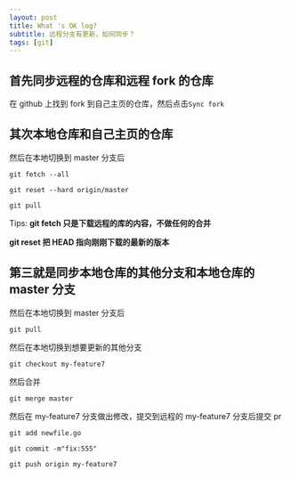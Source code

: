 ```yaml
---
layout: post
title: What 's OK log?
subtitle: 远程分支有更新，如何同步？
tags: [git]
---
```


## 首先同步远程的仓库和远程 fork 的仓库

在 github 上找到 fork 到自己主页的仓库，然后点击`Sync fork`

## 其次本地仓库和自己主页的仓库

然后在本地切换到 master 分支后

```shell
git fetch --all
```

```shell
git reset --hard origin/master
```

```shell
git pull
```

Tips:
**git fetch 只是下载远程的库的内容，不做任何的合并**

**git reset 把 HEAD 指向刚刚下载的最新的版本**

## 第三就是同步本地仓库的其他分支和本地仓库的 master 分支

然后在本地切换到 master 分支后

```shell
git pull
```

然后在本地切换到想要更新的其他分支

```shell
git checkout my-feature7
```

然后合并

```shell
git merge master
```

然后在 my-feature7 分支做出修改，提交到远程的 my-feature7 分支后提交 pr

```shell
git add newfile.go
```

```shell
git commit -m"fix:555"
```

```shell
git push origin my-feature7
```
